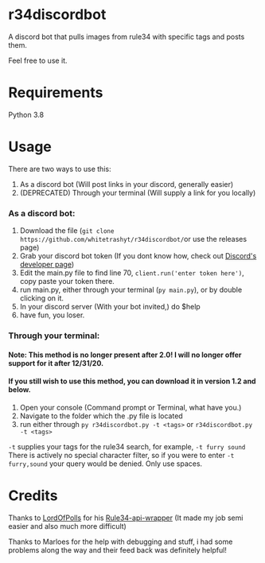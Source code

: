 # r34discordbot
A discord bot that pulls images from rule34 with specific tags and posts them.


Feel free to use it.

# Requirements
Python 3.8

# Usage
There are two ways to use this:
1. As a discord bot (Will post links in your discord, generally easier)
2. (DEPRECATED) Through your terminal (Will supply a link for you locally)

### As a discord bot:
1. Download the file (`git clone https://github.com/whitetrashyt/r34discordbot/`or use the releases page)
2. Grab your discord bot token (If you dont know how, check out [Discord's developer page](https://discord.com/developers/applications))
3. Edit the main.py file to find line 70, `client.run('enter token here')`, copy paste your token there.
4. run main.py, either through your terminal (`py main.py`), or by double clicking on it.
5. In your discord server (With your bot invited,) do $help
6. have fun, you loser.
### Through your terminal:
#### Note: This method is no longer present after 2.0! I will no longer offer support for it after 12/31/20.
#### If you still wish to use this method, you can download it in version 1.2 and below.
1. Open your console (Command prompt or Terminal, what have you.)
2. Navigate to the folder which the .py file is located
3. run either through `py r34discordbot.py -t <tags>` or `r34discordbot.py -t <tags>`

`-t` supplies your tags for the rule34 search, for example, `-t furry sound`
There is actively no special character filter, so if you were to enter `-t furry,sound` your query would be denied. Only use spaces.

# Credits
Thanks to [LordOfPolls](https://github.com/LordOfPolls) for his [Rule34-api-wrapper](https://github.com/LordOfPolls/Rule34-API-Wrapper) (It made my job semi easier and also much more difficult)

Thanks to Marloes for the help with debugging and stuff, i had some problems along the way and their feed back was definitely helpful!
